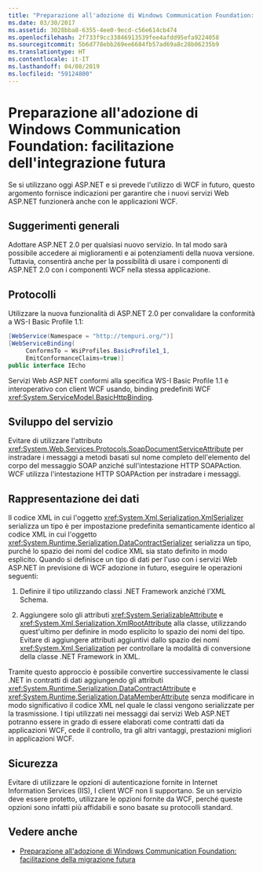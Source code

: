 ```yaml
---
title: "Preparazione all'adozione di Windows Communication Foundation: facilitazione dell'integrazione futura"
ms.date: 03/30/2017
ms.assetid: 3028bba8-6355-4ee0-9ecd-c56e614cb474
ms.openlocfilehash: 2f733f9cc33846913539fee4afdd95efa9224058
ms.sourcegitcommit: 5b6d778ebb269ee6684fb57ad69a8c28b06235b9
ms.translationtype: HT
ms.contentlocale: it-IT
ms.lasthandoff: 04/08/2019
ms.locfileid: "59124800"
---
```

# <a name="anticipating-adopting-the-windows-communication-foundation-easing-future-integration"></a>Preparazione all'adozione di Windows Communication Foundation: facilitazione dell'integrazione futura
Se si utilizzano oggi ASP.NET e si prevede l'utilizzo di WCF in futuro, questo argomento fornisce indicazioni per garantire che i nuovi servizi Web ASP.NET funzionerà anche con le applicazioni WCF.  
  
## <a name="general-recommendations"></a>Suggerimenti generali  
 Adottare ASP.NET 2.0 per qualsiasi nuovo servizio. In tal modo sarà possibile accedere ai miglioramenti e ai potenziamenti della nuova versione. Tuttavia, consentirà anche per la possibilità di usare i componenti di ASP.NET 2.0 con i componenti WCF nella stessa applicazione.  
  
## <a name="protocols"></a>Protocolli  
 Utilizzare la nuova funzionalità di ASP.NET 2.0 per convalidare la conformità a WS-I Basic Profile 1.1:  
  
```csharp  
[WebService(Namespace = "http://tempuri.org/")]  
[WebServiceBinding(  
     ConformsTo = WsiProfiles.BasicProfile1_1,  
     EmitConformanceClaims=true)]  
public interface IEcho  
```  
  
 Servizi Web ASP.NET conformi alla specifica WS-I Basic Profile 1.1 è interoperativo con client WCF usando, binding predefiniti WCF <xref:System.ServiceModel.BasicHttpBinding>.  
  
## <a name="service-development"></a>Sviluppo del servizio  
 Evitare di utilizzare l'attributo <xref:System.Web.Services.Protocols.SoapDocumentServiceAttribute> per instradare i messaggi a metodi basati sul nome completo dell'elemento del corpo del messaggio SOAP anziché sull'intestazione HTTP SOAPAction. WCF utilizza l'intestazione HTTP SOAPAction per instradare i messaggi.  
  
## <a name="data-representation"></a>Rappresentazione dei dati  
 Il codice XML in cui l'oggetto <xref:System.Xml.Serialization.XmlSerializer> serializza un tipo è per impostazione predefinita semanticamente identico al codice XML in cui l'oggetto <xref:System.Runtime.Serialization.DataContractSerializer> serializza un tipo, purché lo spazio dei nomi del codice XML sia stato definito in modo esplicito. Quando si definisce un tipo di dati per l'uso con i servizi Web ASP.NET in previsione di WCF adozione in futuro, eseguire le operazioni seguenti:  
  
1.  Definire il tipo utilizzando classi .NET Framework anziché l'XML Schema.  
  
2.  Aggiungere solo gli attributi <xref:System.SerializableAttribute> e <xref:System.Xml.Serialization.XmlRootAttribute> alla classe, utilizzando quest'ultimo per definire in modo esplicito lo spazio dei nomi del tipo. Evitare di aggiungere attributi aggiuntivi dallo spazio dei nomi <xref:System.Xml.Serialization> per controllare la modalità di conversione della classe .NET Framework in XML.  
  
 Tramite questo approccio è possibile convertire successivamente le classi .NET in contratti di dati aggiungendo gli attributi <xref:System.Runtime.Serialization.DataContractAttribute> e <xref:System.Runtime.Serialization.DataMemberAttribute> senza modificare in modo significativo il codice XML nel quale le classi vengono serializzate per la trasmissione. I tipi utilizzati nei messaggi dai servizi Web ASP.NET potranno essere in grado di essere elaborati come contratti dati da applicazioni WCF, cede il controllo, tra gli altri vantaggi, prestazioni migliori in applicazioni WCF.  
  
## <a name="security"></a>Sicurezza  
 Evitare di utilizzare le opzioni di autenticazione fornite in Internet Information Services (IIS), I client WCF non li supportano. Se un servizio deve essere protetto, utilizzare le opzioni fornite da WCF, perché queste opzioni sono infatti più affidabili e sono basate su protocolli standard.  
  
## <a name="see-also"></a>Vedere anche

- [Preparazione all'adozione di Windows Communication Foundation: facilitazione della migrazione futura](../../../../docs/framework/wcf/feature-details/anticipating-adopting-wcf-migration.md)
